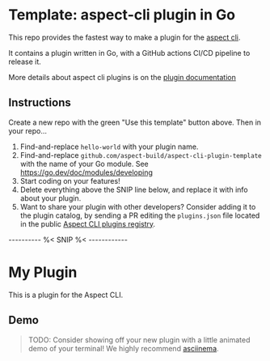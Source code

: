 # Template: aspect-cli plugin in Go

This repo provides the fastest way to make a plugin for the [aspect cli](https://aspect.build/cli).

It contains a plugin written in Go, with a GitHub actions CI/CD pipeline to release it.

More details about aspect cli plugins is on the [plugin documentation](https://docs.aspect.build/aspect-build/aspect-cli/5.0.3/docs/help/topics/plugins.html)

## Instructions

Create a new repo with the green "Use this template" button above.
Then in your repo...

1. Find-and-replace `hello-world` with your plugin name.
1. Find-and-replace `github.com/aspect-build/aspect-cli-plugin-template` with the name of your Go module. See <https://go.dev/doc/modules/developing>
1. Start coding on your features!
1. Delete everything above the SNIP line below, and replace it with info about your plugin.
1. Want to share your plugin with other developers? Consider adding it to the plugin catalog, by sending a PR editing the `plugins.json` file located in the public [Aspect CLI plugins registry](https://github.com/aspect-build/aspect-cli/tree/main/docs/plugins).

---------- %<  SNIP %< ------------

# My Plugin

This is a plugin for the Aspect CLI.

## Demo

> TODO: Consider showing off your new plugin with a little animated demo of your terminal! We highly recommend [asciinema](https://asciinema.org).
